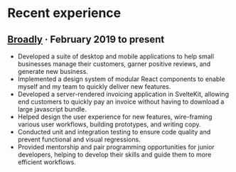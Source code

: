 # Recent experience

## [**Broadly**](https://broadly.com/) · February 2019 to present

- Developed a suite of desktop and mobile applications to help small businesses manage their customers, garner positive reviews, and generate new business.
- Implemented a design system of modular React components to enable myself and my team to quickly deliver new features.
- Developed a server-rendered invoicing application in SvelteKit, allowing end customers to quickly pay an invoice without having to download a large javascript bundle.
- Helped design the user experience for new features, wire-framing various user workflows, building prototypes, and writing copy.
- Conducted unit and integration testing to ensure code quality and prevent functional and visual regressions.
- Provided mentorship and pair programming opportunities for junior developers, helping to develop their skills and guide them to more efficient workflows.

<!-- Broadly was acquired by [Vendasta](https://www.vendasta.com) in April 2023. -->
